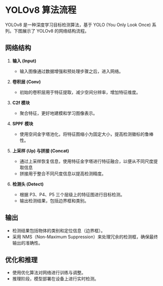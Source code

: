 # YOLOv8 算法流程

YOLOv8 是一种深度学习目标检测算法，基于 YOLO (You Only Look Once) 系列。下图展示了 YOLOv8 的网络结构流程。

## 网络结构

1. **输入 (Input)**
   - 输入图像通过数据增强和预处理步骤之后，进入网络。

2. **卷积层 (Conv)**
   - 初始的卷积层用于特征提取，减少空间分辨率，增加特征维度。

3. **C2f 模块**
   - 聚合特征，更好地建模和学习图像表示。

4. **SPPF 模块**
   - 使用空间金字塔池化，将特征图缩小为固定大小，提高检测徽标的鲁棒性。

5. **上采样 (Up) 与拼接 (Concat)**
   - 通过上采样恢复信息，使用特征金字塔进行特征融合，以便从不同尺度提取信息
   - 拼接用于整合不同尺度信息以提高检测精度。

6. **检测头 (Detect)**
   - 根据 P3、P4、P5 三个层级上的特征图进行目标检测。
   - 输出检测结果，包括边界框和类别。

## 输出

- 检测结果包括物体的类别和定位信息（边界框）。
- 采用 NMS（Non-Maximum Suppression）来处理冗余的检测框，确保最终输出的准确性。

## 优化和推理

- 使用优化算法对网络进行训练与调整。
- 推理阶段，模型部署在设备上进行实时检测。

